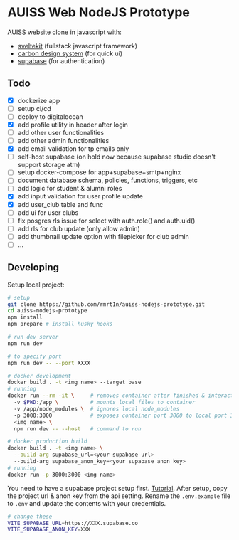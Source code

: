 # AUISS Web NodeJS Prototype

AUISS website clone in javascript with:

- [sveltekit](https://kit.svelte.dev/) (fullstack javascript framework)
- [carbon design system](https://www.carbondesignsystem.com/) (for quick ui)
- [supabase](https://supabase.io) (for authentication)

## Todo

- [x] dockerize app
- [ ] setup ci/cd
- [ ] deploy to digitalocean
- [x] add profile utility in header after login
- [ ] add other user functionalities
- [ ] add other admin functionalities
- [x] add email validation for tp emails only
- [ ] self-host supabase (on hold now because supabase studio doesn't support storage atm)
- [ ] setup docker-compose for app+supabase+smtp+nginx
- [ ] document database schema, policies, functions, triggers, etc
- [ ] add logic for student & alumni roles
- [x] add input validation for user profile update
- [x] add user_club table and func
- [ ] add ui for user clubs
- [ ] fix posgres rls issue for select with auth.role() and auth.uid()
- [ ] add rls for club update (only allow admin)
- [ ] add thumbnail update option with filepicker for club admin
- [ ] ...

## Developing

Setup local project:

```bash
# setup
git clone https://github.com/rmrt1n/auiss-nodejs-prototype.git
cd auiss-nodejs-prototype
npm install
npm prepare # install husky hooks

# run dev server
npm run dev

# to specify port
npm run dev -- --port XXXX

# docker development
docker build . -t <img name> --target base
# running
docker run --rm -it \     # removes container after finished & interactive mode
  -v $PWD:/app \          # mounts local files to container
  -v /app/node_modules \  # ignores local node_modules
  -p 3000:3000            # exposes container port 3000 to local port 3000
  <img name> \
  npm run dev -- --host   # command to run

# docker production build
docker build . -t <img name> \
  --build-arg supabase_url=<your supabase url>
  --build-arg supabase_anon_key=<your supabase anon key>
# running
docker run -p 3000:3000 <img name>
```

You need to have a supabase project setup first. [Tutorial](https://supabase.com/docs).
After setup, copy the project url & anon key from the api setting. Rename the
`.env.example` file to `.env` and update the contents with your credentials.

```bash
# change these
VITE_SUPABASE_URL=https://XXX.supabase.co
VITE_SUPABASE_ANON_KEY=XXX
```
